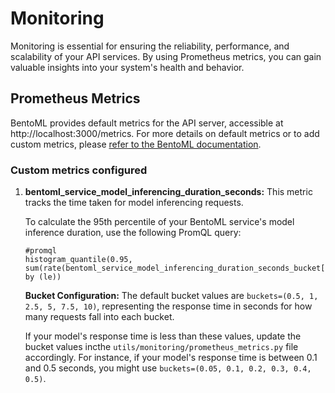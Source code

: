# Monitoring

Monitoring is essential for ensuring the reliability, performance, and scalability of your API services. By using Prometheus metrics, you can gain valuable insights into your system's health and behavior.

## Prometheus Metrics

BentoML provides default metrics for the API server, accessible at http://localhost:3000/metrics. For more details on default metrics or to add custom metrics, please [refer to the BentoML documentation](https://docs.bentoml.com/en/v1.1.11/guides/metrics.html).

### Custom metrics configured

1. **bentoml_service_model_inferencing_duration_seconds:** This metric tracks the time taken for model inferencing requests.

   To calculate the 95th percentile of your BentoML service's model inference duration, use the following PromQL query:
   ```
   #promql
   histogram_quantile(0.95, sum(rate(bentoml_service_model_inferencing_duration_seconds_bucket[5m])) by (le))
   ```
   **Bucket Configuration:** The default bucket values are `buckets=(0.5, 1, 2.5, 5, 7.5, 10)`, representing the response time in seconds for how many requests fall into each bucket.

   If your model's response time is less than these values, update the bucket values incthe `utils/monitoring/prometheus_metrics.py` file accordingly.
   For instance, if your model's response time is between 0.1 and 0.5 seconds, you might use `buckets=(0.05, 0.1, 0.2, 0.3, 0.4, 0.5)`.
